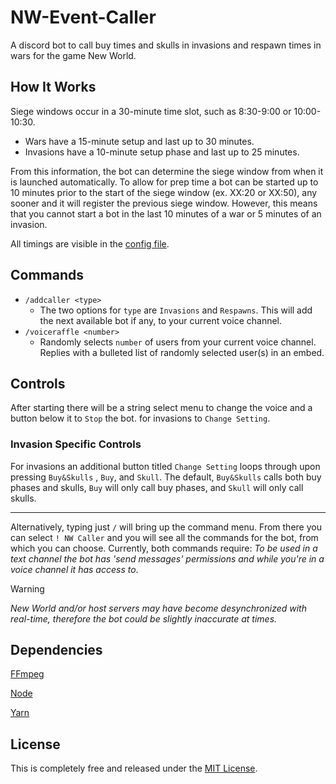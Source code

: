 # NW-Event-Caller

A discord bot to call buy times and skulls in invasions and respawn times in wars for the game New World.

## How It Works

Siege windows occur in a 30-minute time slot, such as 8:30-9:00 or 10:00-10:30.
- Wars have a 15-minute setup and last up to 30 minutes.
- Invasions have a 10-minute setup phase and last up to 25 minutes.

From this information, the bot can determine the siege window from when it is launched automatically. To allow for prep time a bot can be started up to 10 minutes prior to the start of the siege window (ex. XX:20 or XX:50), any sooner and it will register the previous siege window. However, this means that you cannot start a bot in the last 10 minutes of a war or 5 minutes of an invasion.

All timings are visible in the [config file](/src/config.js).

## Commands

- `/addcaller <type>`
  - The two options for `type` are `Invasions` and `Respawns`. This will add the next available bot if any, to your current voice channel. 
- `/voiceraffle <number>`
  - Randomly selects `number` of users from your current voice channel. Replies with a bulleted list of randomly selected user(s) in an embed.

## Controls

After starting there will be a string select menu to change the voice and a button below it to `Stop` the bot. for invasions to `Change Setting`. 

### Invasion Specific Controls
For invasions an additional button titled `Change Setting` loops through upon pressing `Buy&Skulls` , `Buy`, and `Skull`. The default, `Buy&Skulls` calls both buy phases and skulls, `Buy` will only call buy phases, and `Skull` will only call skulls.

--------------

Alternatively, typing just `/` will bring up the command menu. From there you can select `! NW Caller` and you will see all the commands for the bot, from which you can choose. Currently, both commands require: *To be used in a text channel the bot has 'send messages' permissions and while you're in a voice channel it has access to*.

> [!WARNING]
> *New World and/or host servers may have become desynchronized with real-time, therefore the bot could be slightly inaccurate at times.*

## Dependencies 

[FFmpeg](https://ffmpeg.org/)

[Node](https://nodejs.org/)

[Yarn](https://yarnpkg.com/)

## License

This is completely free and released under the [MIT License](/LICENSE).
